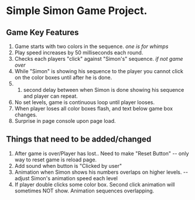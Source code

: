 
# Simple Simon Game Project.


## Game Key Features

1. Game starts with two colors in the sequence. *one is for whimps*
2. Play speed increases by 50 milliseconds each round.
3. Checks each players "click" against "Simon's" sequence. *if not game over*
4. While "Simon" is showing his sequence to the player you cannot click on the color boxes until after he is done.
5. 1. second delay between when Simon is done showing his sequence and player can repeat.
6. No set levels, game is continuous loop until player looses.
7. When player loses all color boxes flash, and text below game box changes.
8. Surprise in page console upon page load.


## Things that need to be added/changed

1. After game is over/Player has lost.. Need to make "Reset Button" -- only way to reset game is reload page.
2. Add sound when button is "Clicked by user"
3. Animation when Simon shows his numbers overlaps on higher levels. -- adjust Simon's animation speed each level
4. If player double clicks some color box. Second click animation will sometimes NOT show. Animation sequences overlapping.



